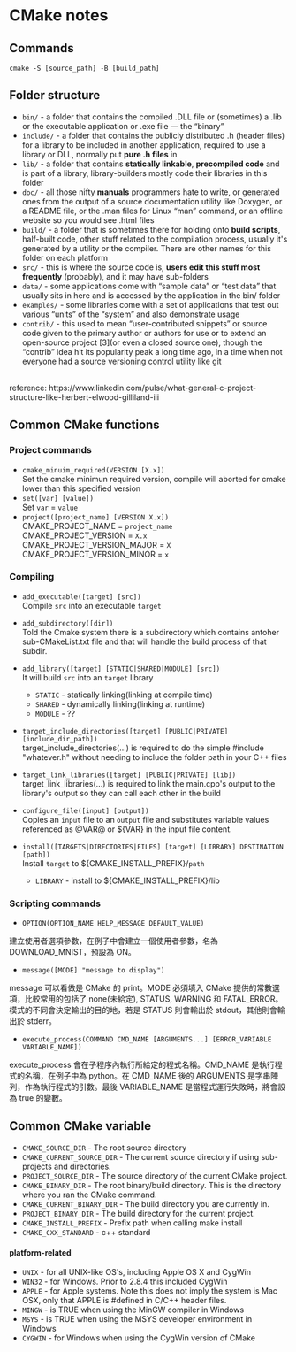 # CMake notes

## Commands
`cmake -S [source_path] -B [build_path]`

## Folder structure
* `bin/` - a folder that contains the compiled .DLL file or (sometimes) a .lib or the executable application or .exe file — the “binary”
* `include/` - a folder that contains the publicly distributed .h (header files) for a library to be included in another application, required to use a library or DLL, normally put **pure .h files** in
* `lib/` - a folder that contains **statically linkable**, **precompiled code** and is part of a library, library-builders mostly code their libraries in this folder
* `doc/` - all those nifty **manuals** programmers hate to write, or generated ones from the output of a source documentation utility like Doxygen, or a README file, or the .man files for Linux “man” command, or an offline website so you would see .html files
* `build/` - a folder that is sometimes there for holding onto **build scripts**, half-built code, other stuff related to the compilation process, usually it's generated by a utility or the compiler. There are other names for this folder on each platform
* `src/` - this is where the source code is, **users edit this stuff most frequently** (probably), and it may have sub-folders
* `data/` - some applications come with “sample data” or “test data” that usually sits in here and is accessed by the application in the bin/ folder
* `examples/` - some libraries come with a set of applications that test out various “units” of the “system” and also demonstrate usage
* `contrib/` - this used to mean “user-contributed snippets” or source code given to the primary author or authors for use or to extend an open-source project [3](or even a closed source one), though the “contrib” idea hit its popularity peak a long time ago, in a time when not everyone had a source versioning control utility like git
<br />
reference: https://www.linkedin.com/pulse/what-general-c-project-structure-like-herbert-elwood-gilliland-iii


## Common CMake functions
### Project commands
* `cmake_minuim_required(VERSION [X.x])`<br />
Set the cmake minimun required version, compile will aborted for cmake lower than this specified version
* `set([var] [value])`<br />
Set `var` = `value`
* `project([project_name] [VERSION X.x])`<br />
CMAKE_PROJECT_NAME = `project_name`<br />
CMAKE_PROJECT_VERSION = `X.x`<br />
CMAKE_PROJECT_VERSION_MAJOR = `X`<br />
CMAKE_PROJECT_VERSION_MINOR = `x`<br />

### Compiling
* `add_executable([target] [src])`<br />
Compile `src` into an executable `target`

* `add_subdirectory([dir])`<br />
Told the Cmake system there is a subdirectory which contains antoher sub-CMakeList.txt file and that will handle the build process of that subdir.

* `add_library([target] [STATIC|SHARED|MODULE] [src])`<br />
It will build `src` into an `target` library 
    * `STATIC` - statically linking(linking at compile time)
    * `SHARED` - dynamically linking(linking at runtime)
    * `MODULE` - ??

* `target_include_directories([target] [PUBLIC|PRIVATE] [include_dir_path])`<br />
target_include_directories(...) is required to do the simple #include "whatever.h" without needing to include the folder path in your C++ files

* `target_link_libraries([target] [PUBLIC|PRIVATE] [lib])`<br />
target_link_libraries(...) is required to link the main.cpp's output to the library's output so they can call each other in the build

* `configure_file([input] [output])`<br />
Copies an `input` file to an `output` file and substitutes variable values referenced as @VAR@ or ${VAR} in the input file content.

* `install([TARGETS|DIRECTORIES|FILES] [target] [LIBRARY] DESTINATION [path])`<br />
Install `target` to ${CMAKE_INSTALL_PREFIX}/`path`
    * `LIBRARY` - install to ${CMAKE_INSTALL_PREFIX}/lib

### Scripting commands

* `OPTION(OPTION_NAME HELP_MESSAGE DEFAULT_VALUE)`<br />

建立使用者選項參數，在例子中會建立一個使用者參數，名為 DOWNLOAD_MNIST，預設為 ON。
* `message([MODE] "message to display")`<br />

message 可以看做是 CMake 的 print。MODE 必須填入 CMake 提供的常數選項，比較常用的包括了 none(未給定), STATUS, WARNING 和 FATAL_ERROR。模式的不同會決定輸出的目的地，若是 STATUS 則會輸出於 stdout，其他則會輸出於 stderr。
* `execute_process(COMMAND CMD_NAME [ARGUMENTS...] [ERROR_VARIABLE VARIABLE_NAME])`<br />

execute_process 會在子程序內執行所給定的程式名稱。CMD_NAME 是執行程式的名稱，在例子中為 python。在 CMD_NAME 後的 ARGUMENTS 是字串陣列，作為執行程式的引數。最後 VARIABLE_NAME 是當程式運行失敗時，將會設為 true 的變數。

## Common CMake variable
* `CMAKE_SOURCE_DIR` - The root source directory
* `CMAKE_CURRENT_SOURCE_DIR` - The current source directory if using sub-projects and directories.
* `PROJECT_SOURCE_DIR` - The source directory of the current CMake project.
* `CMAKE_BINARY_DIR` - The root binary/build directory. This is the directory where you ran the CMake command.
* `CMAKE_CURRENT_BINARY_DIR` - The build directory you are currently in.
* `PROJECT_BINARY_DIR` - The build directory for the current project.
* `CMAKE_INSTALL_PREFIX` - Prefix path when calling make install
* `CMAKE_CXX_STANDARD` - c++ standard

#### platform-related
* `UNIX` - for all UNIX-like OS's, including Apple OS X and CygWin
* `WIN32` - for Windows. Prior to 2.8.4 this included CygWin
* `APPLE` - for Apple systems. Note this does not imply the system is Mac OSX, only that APPLE is #defined in C/C++ header files.
* `MINGW` - is TRUE when using the MinGW compiler in Windows
* `MSYS` - is TRUE when using the MSYS developer environment in Windows
* `CYGWIN` - for Windows when using the CygWin version of CMake